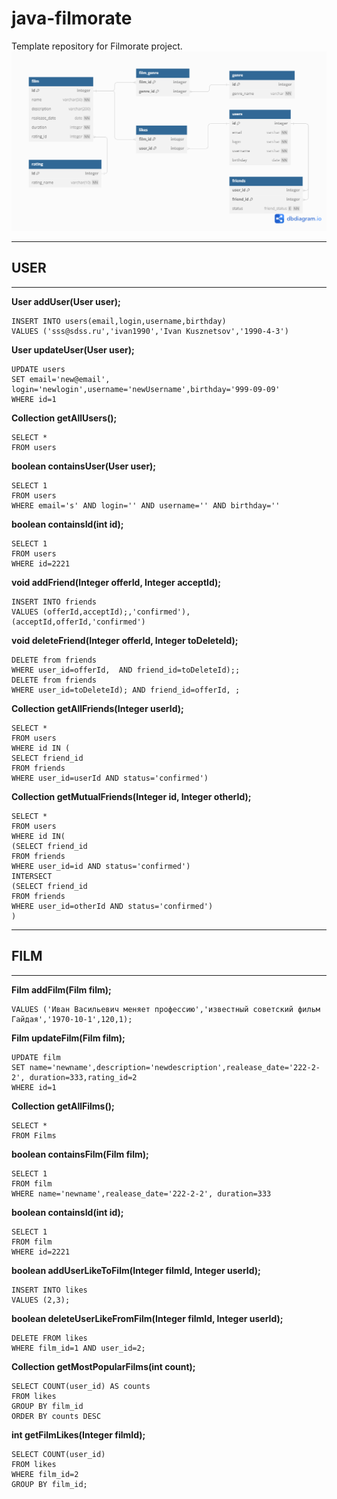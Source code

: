# java-filmorate
Template repository for Filmorate project.
![Database schema](Database.png)

********************************************************************************
## USER
*******************************************************************************
**User addUser(User user);**
```
INSERT INTO users(email,login,username,birthday)
VALUES ('sss@sdss.ru','ivan1990','Ivan Kusznetsov','1990-4-3')
```
**User updateUser(User user);**
```
UPDATE users
SET email='new@email', login='newlogin',username='newUsername',birthday='999-09-09'
WHERE id=1
```
**Collection<User> getAllUsers();**
```
SELECT *
FROM users
```
**boolean containsUser(User user);**
```
SELECT 1
FROM users
WHERE email='s' AND login='' AND username='' AND birthday=''
```
**boolean containsId(int id);**
```
SELECT 1
FROM users
WHERE id=2221
```
**void addFriend(Integer offerId, Integer acceptId);**
```
INSERT INTO friends
VALUES (offerId,acceptId);,'confirmed'), (acceptId,offerId,'confirmed')
```
**void deleteFriend(Integer offerId, Integer toDeleteId);**
```
DELETE from friends
WHERE user_id=offerId,  AND friend_id=toDeleteId);; 
DELETE from friends
WHERE user_id=toDeleteId); AND friend_id=offerId, ; 
```
**Collection<User> getAllFriends(Integer userId);**
```
SELECT *
FROM users
WHERE id IN (
SELECT friend_id
FROM friends
WHERE user_id=userId AND status='confirmed')
```
**Collection<User> getMutualFriends(Integer id, Integer otherId);**
```
SELECT *
FROM users
WHERE id IN(
(SELECT friend_id
FROM friends
WHERE user_id=id AND status='confirmed')
INTERSECT
(SELECT friend_id
FROM friends
WHERE user_id=otherId AND status='confirmed')
)
```
********************************************************************************
## FILM
********************************************************************************
**Film addFilm(Film film);**
```INSERT INTO film(name,description, realease_date,duration,rating_id)
VALUES ('Иван Васильевич меняет профессию','известный советский фильм Гайдая','1970-10-1',120,1);
```
**Film updateFilm(Film film);**
```
UPDATE film
SET name='newname',description='newdescription',realease_date='222-2-2', duration=333,rating_id=2
WHERE id=1
```
**Collection<Film> getAllFilms();**
```
SELECT *
FROM Films
```
**boolean containsFilm(Film film);**
```
SELECT 1
FROM film
WHERE name='newname',realease_date='222-2-2', duration=333
```
**boolean containsId(int id);**
```
SELECT 1
FROM film
WHERE id=2221
```
**boolean addUserLikeToFilm(Integer filmId, Integer userId);**
```
INSERT INTO likes
VALUES (2,3);
```
**boolean deleteUserLikeFromFilm(Integer filmId, Integer userId);**
```
DELETE FROM likes
WHERE film_id=1 AND user_id=2;
```
**Collection<Film> getMostPopularFilms(int count);**
```
SELECT COUNT(user_id) AS counts
FROM likes
GROUP BY film_id
ORDER BY counts DESC
```
**int getFilmLikes(Integer filmId);**
```
SELECT COUNT(user_id)
FROM likes
WHERE film_id=2
GROUP BY film_id;
```